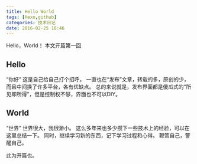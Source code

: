 ```yaml
---
title: Hello World
tags: [Hexo,github]
categories: 技术日记
date: 2016-02-25 18:46
---
```

Hello，World！ 本文开篇第一回

## Hello
“你好”
这是自己给自己打个招呼。
一直也在“发布”文章，转载的多，原创的少，而且中间换了许多平台，各有优缺点。
总的来说就是，发布界面都是傻瓜式的“所见即所得”，但是控制权不够，界面也不可以DIY。

## World

“世界”
世界很大，我很渺小。
这么多年来也多少攒下一些技术上的经验，可以在这里总结一下。
同时，继续学习新的东西，记下学习过程和心得。
鞭策自己，警醒自己。


此为开篇也。
